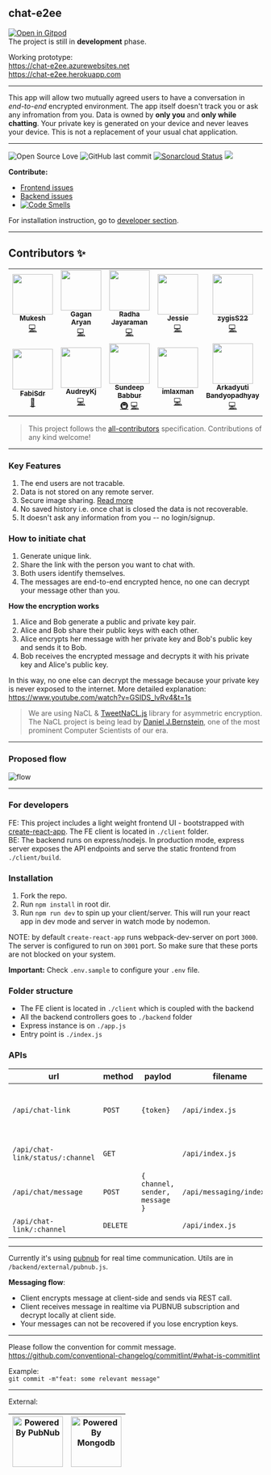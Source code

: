 ## chat-e2ee

[![Open in Gitpod](https://gitpod.io/button/open-in-gitpod.svg)](https://gitpod.io/#https://github.com/muke1908/chat-e2ee)  
The project is still in **development** phase.

Working prototype:  
https://chat-e2ee.azurewebsites.net  
https://chat-e2ee.herokuapp.com

---

This app will allow two mutually agreed users to have a conversation in _end-to-end_ encrypted environment. The app itself doesn't track you or ask any infromation from you. Data is owned by **only you** and **only while chatting**. Your private key is generated on your device and never leaves your device. This is not a replacement of your usual chat application.

---

![Open Source Love](https://img.shields.io/badge/Open%20Source-with%20love-CRIMSON.svg) ![GitHub last commit](https://img.shields.io/github/last-commit/muke1908/chat-e2ee) [![Sonarcloud Status](https://sonarcloud.io/api/project_badges/measure?project=com.lapots.breed.judge:judge-rule-engine&metric=alert_status)](https://sonarcloud.io/dashboard?id=muke1908_chat-e2ee) [![](https://img.shields.io/github/issues/muke1908/chat-e2ee?style=flat)](https://github.com/muke1908/chat-e2ee/issues)

**Contribute:**

- [Frontend issues](https://github.com/muke1908/chat-e2ee/issues?q=is%3Aissue+is%3Aopen+label%3Afrontend)
- [Backend issues](https://github.com/muke1908/chat-e2ee/issues?q=is%3Aissue+is%3Aopen+label%3ABackend)
- [![Code Smells](https://sonarcloud.io/api/project_badges/measure?project=muke1908_chat-e2ee&metric=code_smells)](https://sonarcloud.io/project/issues?id=muke1908_chat-e2ee&resolved=false&types=CODE_SMELL)

For installation instruction, go to [developer section](https://github.com/muke1908/chat-e2ee#for-developers).

---

## Contributors ✨

<!-- ALL-CONTRIBUTORS-LIST:START - Do not remove or modify this section -->
<!-- prettier-ignore-start -->
<!-- markdownlint-disable -->
<table>
  <tr>
    <td align="center"><a href="https://github.com/muke1908"><img src="https://avatars3.githubusercontent.com/u/20297989?v=4" width="80px;" alt=""/><br /><sub><b>Mukesh</b></sub></a><br /><a href="https://github.com/muke1908/chat-e2ee/commits?author=muke1908" title="Code">💻</a></td>
    <td align="center"><a href="https://github.com/gagan-aryan"><img src="https://avatars3.githubusercontent.com/u/62807661?v=4" width="80px;" alt=""/><br /><sub><b>Gagan Aryan</b></sub></a><br /><a href="https://github.com/muke1908/chat-e2ee/commits?author=gagan-aryan" title="Code">💻</a></td>
    <td align="center"><a href="https://github.com/jradha11"><img src="https://avatars1.githubusercontent.com/u/59576984?v=4" width="80px;" alt=""/><br /><sub><b>Radha Jayaraman</b></sub></a><br /><a href="https://github.com/muke1908/chat-e2ee/commits?author=jradha11" title="Code">💻</a></td>
    <td align="center"><a href="https://github.com/jessiematias"><img src="https://avatars1.githubusercontent.com/u/56523246?v=4" width="80px;" alt=""/><br /><sub><b>Jessie</b></sub></a><br /><a href="https://github.com/muke1908/chat-e2ee/commits?author=jessiematias" title="Code">💻</a></td>
    <td align="center"><a href="https://github.com/zygisS22"><img src="https://avatars2.githubusercontent.com/u/54106114?v=4" width="80px;" alt=""/><br /><sub><b>zygisS22</b></sub></a><br /><a href="https://github.com/muke1908/chat-e2ee/commits?author=zygisS22" title="Code">💻</a></td>
    <td align="center"><a href="https://github.com/lindsayjohnston"><img src="https://avatars0.githubusercontent.com/u/58899165?v=4" width="80px;" alt=""/><br /><sub><b>lindsayjohnston</b></sub></a><br /><a href="https://github.com/muke1908/chat-e2ee/commits?author=lindsayjohnston" title="Documentation">📖</a></td>
    <td align="center"><a href="https://github.com/JulienZD"><img src="https://avatars0.githubusercontent.com/u/48630731?v=4" width="80px;" alt=""/><br /><sub><b>Julien</b></sub></a><br /><a href="https://github.com/muke1908/chat-e2ee/commits?author=JulienZD" title="Documentation">📖</a></td>
  </tr>
  <tr>
    <td align="center"><a href="https://github.com/FabiSdr"><img src="https://avatars1.githubusercontent.com/u/62851653?v=4" width="80px;" alt=""/><br /><sub><b>FabiSdr</b></sub></a><br /><a href="https://github.com/muke1908/chat-e2ee/commits?author=FabiSdr" title="Documentation">📖</a></td>
    <td align="center"><a href="https://audreykadjar.world/"><img src="https://avatars2.githubusercontent.com/u/38159391?v=4" width="80px;" alt=""/><br /><sub><b>AudreyKj</b></sub></a><br /><a href="https://github.com/muke1908/chat-e2ee/commits?author=AudreyKj" title="Code">💻</a></td>
    <td align="center"><a href="https://github.com/DarkSouL11"><img src="https://avatars1.githubusercontent.com/u/8626394?v=4" width="80px;" alt=""/><br /><sub><b>Sundeep Babbur</b></sub></a><br /><a href="#infra-DarkSouL11" title="Infrastructure (Hosting, Build-Tools, etc)">🚇</a> <a href="https://github.com/muke1908/chat-e2ee/commits?author=DarkSouL11" title="Code">💻</a></td>
    <td align="center"><a href="https://github.com/imlaxman"><img src="https://avatars3.githubusercontent.com/u/34925185?v=4" width="80px;" alt=""/><br /><sub><b>imlaxman</b></sub></a><br /><a href="https://github.com/muke1908/chat-e2ee/commits?author=imlaxman" title="Code">💻</a></td>
    <td align="center"><a href="https://github.com/ARKEOLOGIST"><img src="https://avatars1.githubusercontent.com/u/34165124?v=4" width="80px;" alt=""/><br /><sub><b>Arkadyuti Bandyopadhyay</b></sub></a><br /><a href="https://github.com/muke1908/chat-e2ee/commits?author=ARKEOLOGIST" title="Code">💻</a></td>
    <td align="center"><a href="https://github.com/nafees87n"><img src="https://avatars2.githubusercontent.com/u/56021937?v=4" width="80px;" alt=""/><br /><sub><b>Nafees Nehar</b></sub></a><br /><a href="https://github.com/muke1908/chat-e2ee/commits?author=nafees87n" title="Code">💻</a></td>
    <td align="center"><a href="http://twsprogramming.com"><img src="https://avatars0.githubusercontent.com/u/25822696?v=4" width="80px;" alt=""/><br /><sub><b>Tyler Skulley</b></sub></a><br /><a href="https://github.com/muke1908/chat-e2ee/commits?author=tskull01" title="Code">💻</a></td>
  </tr>
</table>

<!-- markdownlint-enable -->
<!-- prettier-ignore-end -->

<!-- ALL-CONTRIBUTORS-LIST:END -->

> This project follows the [all-contributors](https://github.com/all-contributors/all-contributors) specification. Contributions of any kind welcome!

---

### Key Features

1. The end users are not tracable.
2. Data is not stored on any remote server.
3. Secure image sharing. [Read more](https://github.com/muke1908/chat-e2ee/wiki/Secure-image-sharing)
4. No saved history i.e. once chat is closed the data is not recoverable.
5. It doesn't ask any information from you -- no login/signup.

### How to initiate chat

1. Generate unique link.
2. Share the link with the person you want to chat with.
3. Both users identify themselves.
4. The messages are end-to-end encrypted hence, no one can decrypt your message other than you.

**How the encryption works**

1. Alice and Bob generate a public and private key pair.
2. Alice and Bob share their public keys with each other.
3. Alice encrypts her message with her private key and Bob's public key and sends it to Bob.
4. Bob receives the encrypted message and decrypts it with his private key and Alice's public key.

In this way, no one else can decrypt the message because your private key is never exposed to the internet.
More detailed explanation: https://www.youtube.com/watch?v=GSIDS_lvRv4&t=1s

> We are using NaCL & [TweetNaCL.js](https://github.com/dchest/tweetnacl-js/) library for asymmetric encryption. The NaCL project is being lead by [Daniel J.Bernstein](http://cr.yp.to/djb.html), one of the most prominent Computer Scientists of our era.

---

### Proposed flow

![flow](https://i.imgur.com/2GrBQMz.jpg)

---

### For developers

FE: This project includes a light weight frontend UI - bootstrapped with [create-react-app](https://reactjs.org/docs/create-a-new-react-app.html). The FE client is located in `./client` folder.  
BE: The backend runs on express/nodejs. In production mode, express server exposes the API endpoints and serve the static frontend from `./client/build`.

### Installation

1. Fork the repo.
2. Run `npm install` in root dir.
3. Run `npm run dev` to spin up your client/server. This will run your react app in dev mode and server in watch mode by nodemon.

NOTE: by default `create-react-app` runs webpack-dev-server on port `3000`. The server is configured to run on `3001` port. So make sure that these ports are not blocked on your system.

**Important:** Check `.env.sample` to configure your `.env` file.

### Folder structure

- The FE client is located in `./client` which is coupled with the backend
- All the backend controllers goes to `./backend` folder
- Express instance is on `./app.js`
- Entry point is `./index.js`

### APIs

| url                              | method   | paylod                         | filename                  | description                                   |
| -------------------------------- | -------- | ------------------------------ | ------------------------- | --------------------------------------------- |
| `/api/chat-link`                 | `POST`   | `{token}`                      | `/api/index.js`           | to generate unique link to start chat session |
| `/api/chat-link/status/:channel` | `GET`    |                                | `/api/index.js`           | to check if a channel is valid                |
| `/api/chat/message`              | `POST`   | `{ channel, sender, message }` | `/api/messaging/index.js` | to send a message to a specific channel       |
| `/api/chat-link/:channel`        | `DELETE` |                                | `/api/index.js`           | to delete a channel                           |

---

Currently it's using [pubnub](https://pubnub.com) for real time communication. Utils are in `/backend/external/pubnub.js`.

**Messaging flow**:

- Client encrypts message at client-side and sends via REST call.
- Client receives message in realtime via PUBNUB subscription and decrypt locally at client side.
- Your messages can not be recovered if you lose encryption keys.

---

Please follow the convention for commit message.  
https://github.com/conventional-changelog/commitlint/#what-is-commitlint

Example:  
`git commit -m"feat: some relevant message"`

---

External:

| **<a><img src="https://d2c805weuec6z7.cloudfront.net/Powered_By_PubNub.png" alt="Powered By PubNub" width="100"></a>** | **<a><img src="https://webassets.mongodb.com/_com_assets/cms/MongoDB_Logo_FullColorBlack_RGB-4td3yuxzjs.png" alt="Powered By Mongodb" width="100"></a>** |
| :--------------------------------------------------------------------------------------------------------------------: | :------------------------------------------------------------------------------------------------------------------------------------------------------: |

